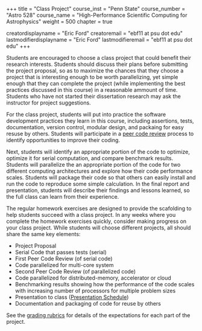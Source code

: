 +++
title = "Class Project"
course_inst = "Penn State"
course_number = "Astro 528"
course_name = "High-Performance Scientific Computing for Astrophysics"
weight = 500
chapter = true

creatordisplayname = "Eric Ford"
creatoremail = "ebf11 at psu dot edu"
lastmodifierdisplayname = "Eric Ford"
lastmodifieremail = "ebf11 at psu dot edu"
+++

Students are encouraged to choose a class project that could benefit their research interests.  Students should discuss their plans before submitting the project proposal, so as to maximize the chances that they choose a project that is interesting enough to be worth parallelizing, yet simple enough that they can complete the project (while implementing the best practices discussed in this course) in a reasonable ammount of time.  Students who have not started their dissertation research may ask the instructor for project suggestions.

For the class project, students will put into practice the software development practices they learn in this course, including assertions, tests, documentation, version control, modular design, and packaing for easy resuse by others.  Students will participate in a [peer code review](code_reviews) process to identify opportunities to improve their coding.

Next, students will identify an appropriate portion of the code to optimize, optimize it for serial computation, and compare benchmark results.  Students will parallelize the an appropriate portion of the code for two different computing architectures and explore how their code performance scales.  Students will package their code so that others can easily install and run the code to reproduce some simple calculation.  In the final report and presentation, students will describe their findings and lessons learned, so the full class can learn from their experience.

The regular homework exercises are designed to provide the scafolding to help students succeed with a class project.  In any weeks where you complete the homework exercises quickly, consider making progress on your class project.  While students will choose different projects, all should share the same key elements:

- Project Proposal
- Serial Code that passes tests (serial)
- First Peer Code Review (of serial code)
- Code parallelized for multi-core system
- Second Peer Code Review (of parallelized code)
- Code parallelized for distributed-memory, accelerator or cloud
- Benchmarking results showing how the performance of the code scales with increasing number of processors for multiple problem sizes
- Presentation to class  ([Presentation Schedule](https://github.com/PsuAstro528/PresentationsSchedule2019))
- Documentation and packaging of code for reuse by others

See the [grading rubrics](rubrics) for details of the expectations for each part of the project.
